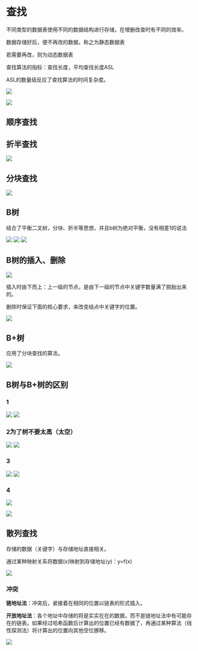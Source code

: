 # **查找**
不同类型的数据表使用不同的数据结构进行存储，在增删改查时有不同的效率。

数据存储好后，便不再改的数据，称之为静态数据表

若需要再改，则为动态数据表

查找算法的指标：查找长度，平均查找长度ASL

ASL的数量级反应了查找算法的时间复杂度。

![](media/1.png)

![](media/2.png)
## **顺序查找**
## **折半查找**
![](media/3.png)
## **分块查找**
![](media/4.png)
## **B树**
结合了平衡二叉树，分块、折半等思想，并且b树为绝对平衡，没有相差1的说法

![](media/5.png)
![](media/6.png)
![](media/7.png)
## **B树的插入、删除**
![](media/8.png)

插入时由下而上：上一级的节点，是由下一级的节点中关键字数量满了脱胎出来的。

删除时保证下面的核心要求，来改变结点中关键字的位置。

![](media/9.png)
## **B+树**
应用了分块查找的算法。

![](media/10.png)
## **B树与B+树的区别**
### **1**
![](media/11.png)
![](media/12.png)

### **2为了树不要太高（太空）**
![](media/13.png)
![](media/14.png)
### **3**
![](media/15.png)
![](media/16.png)
### **4**
![](media/17.png)

![](media/18.png)
## **散列查找**
存储的数据（关键字）与存储地址直接相关。

通过某种映射关系将数据(x)映射到存储地址(y)：y=f(x)

![](media/19.png)
### **冲突**
**链地址法**：冲突后，紧接着在相同的位置以链表的形式插入。

**开放地址法**：各个地址中存储的将是实实在在的数据，而不是链地址法中有可能存在的链表。如果经过哈希函数后计算出的位置已经有数据了，再通过某种算法（线性探测法）将计算出的位置向其他空位挪移。

![](media/20.png)

